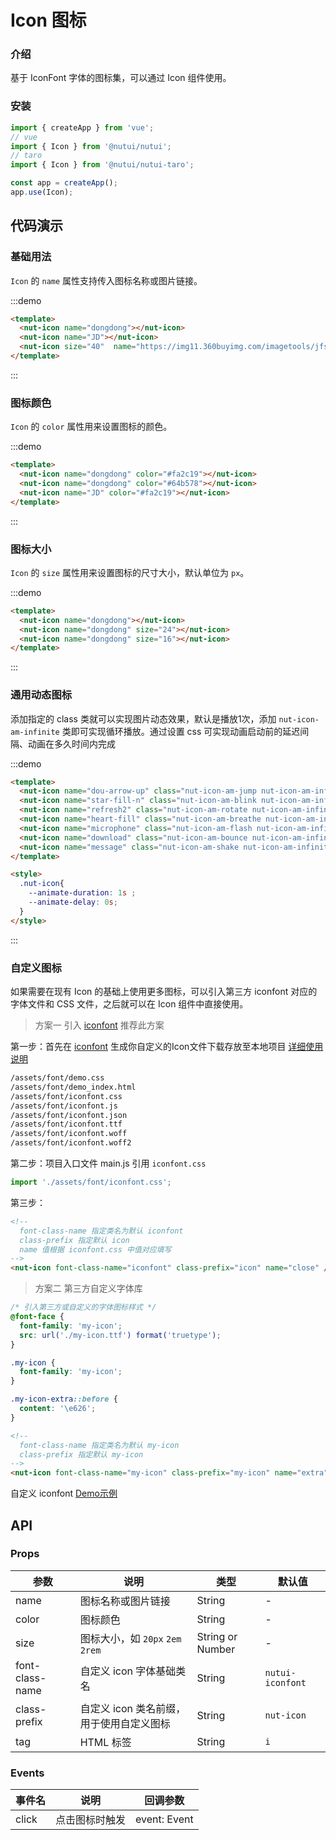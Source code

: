# Icon 图标

### 介绍

基于 IconFont 字体的图标集，可以通过 Icon 组件使用。

### 安装

``` javascript
import { createApp } from 'vue';
// vue
import { Icon } from '@nutui/nutui';
// taro
import { Icon } from '@nutui/nutui-taro';

const app = createApp();
app.use(Icon);

```

## 代码演示

### 基础用法

`Icon` 的 `name` 属性支持传入图标名称或图片链接。

:::demo
```html
<template>
  <nut-icon name="dongdong"></nut-icon>
  <nut-icon name="JD"></nut-icon>
  <nut-icon size="40"  name="https://img11.360buyimg.com/imagetools/jfs/t1/137646/13/7132/1648/5f4c748bE43da8ddd/a3f06d51dcae7b60.png"></nut-icon>
</template>
```
:::

### 图标颜色

`Icon` 的 `color` 属性用来设置图标的颜色。

:::demo
```html
<template>
  <nut-icon name="dongdong" color="#fa2c19"></nut-icon>
  <nut-icon name="dongdong" color="#64b578"></nut-icon>
  <nut-icon name="JD" color="#fa2c19"></nut-icon>
</template>
```
:::

### 图标大小

`Icon` 的 `size` 属性用来设置图标的尺寸大小，默认单位为 `px`。

:::demo
```html
<template>
  <nut-icon name="dongdong"></nut-icon>
  <nut-icon name="dongdong" size="24"></nut-icon>
  <nut-icon name="dongdong" size="16"></nut-icon>
</template>
```
:::
### 通用动态图标

添加指定的 class 类就可以实现图片动态效果，默认是播放1次，添加 `nut-icon-am-infinite` 类即可实现循环播放。通过设置 css 可实现动画启动前的延迟间隔、动画在多久时间内完成

:::demo
```html
<template>
  <nut-icon name="dou-arrow-up" class="nut-icon-am-jump nut-icon-am-infinite"></nut-icon>
  <nut-icon name="star-fill-n" class="nut-icon-am-blink nut-icon-am-infinite"></nut-icon>
  <nut-icon name="refresh2" class="nut-icon-am-rotate nut-icon-am-infinite"></nut-icon>
  <nut-icon name="heart-fill" class="nut-icon-am-breathe nut-icon-am-infinite"></nut-icon>
  <nut-icon name="microphone" class="nut-icon-am-flash nut-icon-am-infinite"></nut-icon>
  <nut-icon name="download" class="nut-icon-am-bounce nut-icon-am-infinite"></nut-icon>
  <nut-icon name="message" class="nut-icon-am-shake nut-icon-am-infinite"></nut-icon>
</template>

<style>
  .nut-icon{
    --animate-duration: 1s ; 
    --animate-delay: 0s;
  }
</style>
```
:::




### 自定义图标

如果需要在现有 Icon 的基础上使用更多图标，可以引入第三方 iconfont 对应的字体文件和 CSS 文件，之后就可以在 Icon 组件中直接使用。

> 方案一 引入 [iconfont](https://www.iconfont.cn/)   推荐此方案

第一步：首先在 [iconfont](https://www.iconfont.cn/) 生成你自定义的Icon文件下载存放至本地项目  [详细使用说明](https://www.iconfont.cn/help/detail?spm=a313x.7781069.1998910419.d8d11a391&helptype=code)

``` bash
/assets/font/demo.css
/assets/font/demo_index.html
/assets/font/iconfont.css
/assets/font/iconfont.js
/assets/font/iconfont.json
/assets/font/iconfont.ttf
/assets/font/iconfont.woff
/assets/font/iconfont.woff2
```

第二步：项目入口文件 main.js 引用 `iconfont.css`


``` javascript
import './assets/font/iconfont.css';
```

第三步：

```html
<!-- 
  font-class-name 指定类名为默认 iconfont
  class-prefix 指定默认 icon
  name 值根据 iconfont.css 中值对应填写 
-->
<nut-icon font-class-name="iconfont" class-prefix="icon" name="close" />
```



> 方案二 第三方自定义字体库

```css
/* 引入第三方或自定义的字体图标样式 */
@font-face {
  font-family: 'my-icon';
  src: url('./my-icon.ttf') format('truetype');
}

.my-icon {
  font-family: 'my-icon';
}

.my-icon-extra::before {
  content: '\e626';
}
```

```html
<!-- 
  font-class-name 指定类名为默认 my-icon
  class-prefix 指定默认 my-icon
-->
<nut-icon font-class-name="my-icon" class-prefix="my-icon" name="extra" />

```

自定义 iconfont [Demo示例](https://github.com/jdf2e/nutui-demo/blob/master/vite/src/App.vue#L15) 

## API

### Props

| 参数            | 说明                                    | 类型             | 默认值           |
|-----------------|-----------------------------------------|------------------|------------------|
| name            | 图标名称或图片链接                      | String           | -                |
| color           | 图标颜色                                | String           | -                |
| size            | 图标大小，如 `20px` `2em` `2rem`        | String or Number | -                |
| font-class-name | 自定义 icon 字体基础类名                | String           | `nutui-iconfont` |
| class-prefix    | 自定义 icon 类名前缀，用于使用自定义图标 | String           | `nut-icon`       |
| tag             | HTML 标签                               | String           | `i`              |

### Events

| 事件名 | 说明           | 回调参数     |
|--------|----------------|--------------|
| click  | 点击图标时触发 | event: Event |

